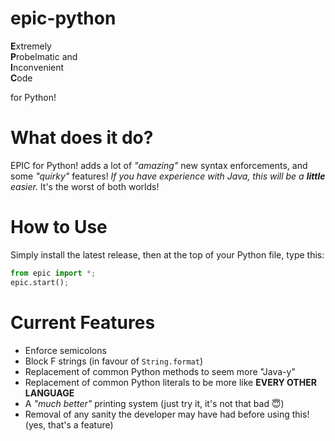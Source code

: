# epic-python
**E**xtremely<br>
**P**robelmatic and<br>
**I**nconvenient<br>
**C**ode<br>

for Python!

# What does it do?
EPIC for Python! adds a lot of *"amazing"* new syntax enforcements, and some *"quirky"* features! *If you have experience with Java, this will be a **little**  easier.* It's the worst of both worlds!

# How to Use
Simply install the latest release, then at the top of your Python file, type this:
```py
from epic import *;
epic.start();
```

# Current Features
- Enforce semicolons
- Block F strings (in favour of `String.format`)
- Replacement of common Python methods to seem more "Java-y"
- Replacement of common Python literals to be more like **EVERY OTHER LANGUAGE**
- A *"much better"* printing system (just try it, it's not that bad 😇)
- Removal of any sanity the developer may have had before using this! (yes, that's a feature)
